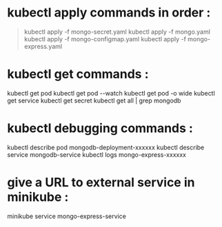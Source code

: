 # kubectl apply commands in order :
>kubectl apply -f mongo-secret.yaml
>kubectl apply -f mongo.yaml
>kubectl apply -f mongo-configmap.yaml 
>kubectl apply -f mongo-express.yaml

# kubectl get commands :
kubectl get pod
kubectl get pod --watch
kubectl get pod -o wide
kubectl get service
kubectl get secret
kubectl get all | grep mongodb

# kubectl debugging commands :
kubectl describe pod mongodb-deployment-xxxxxx
kubectl describe service mongodb-service
kubectl logs mongo-express-xxxxxx

# give a URL to external service in minikube :
minikube service mongo-express-service

